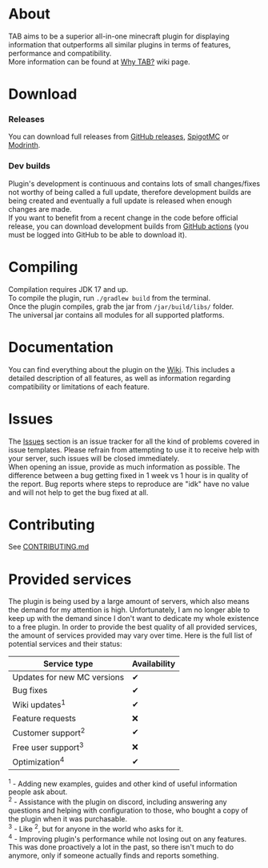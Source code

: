 # About
TAB aims to be a superior all-in-one minecraft plugin for displaying information that outperforms all 
similar plugins in terms of features, performance and compatibility.  
More information can be found at [Why TAB?](https://github.com/NEZNAMY/TAB/wiki/Why-TAB%3F) wiki page.

# Download
### Releases
You can download full releases from [GitHub releases](https://github.com/NEZNAMY/TAB/releases), 
[SpigotMC](https://www.spigotmc.org/resources/57806/) or [Modrinth](https://modrinth.com/plugin/tab-was-taken).

### Dev builds
Plugin's development is continuous and contains lots of small changes/fixes not worthy of being called a full
update, therefore development builds are being created and eventually a full update is released when enough changes are made.  
If you want to benefit from a recent change in the code before official release, you can download development builds
from [GitHub actions](https://github.com/NEZNAMY/TAB/actions) (you must be logged into GitHub to be able to download it).  

# Compiling
Compilation requires JDK 17 and up.  
To compile the plugin, run `./gradlew build` from the terminal.  
Once the plugin compiles, grab the jar from `/jar/build/libs/` folder.  
The universal jar contains all modules for all supported platforms.

# Documentation
You can find everything about the plugin on the [Wiki](https://github.com/NEZNAMY/TAB/wiki). This includes a detailed description
of all features, as well as information regarding compatibility or limitations of each feature.  

# Issues
The [Issues](https://github.com/NEZNAMY/TAB/issues) section is an issue tracker for all the kind of problems covered in issue templates.
Please refrain from attempting to use it to receive help with your server, such issues will be closed immediately.  
When opening an issue, provide as much information as possible. The difference between a bug getting fixed in 1 week vs 1 hour
is in quality of the report. Bug reports where steps to reproduce are "idk" have no value and will not help to get the bug fixed at all.  

# Contributing
See [CONTRIBUTING.md](https://github.com/NEZNAMY/TAB/blob/master/CONTRIBUTING.md)

# Provided services
The plugin is being used by a large amount of servers, which also means the demand for my attention is high. Unfortunately, 
I am no longer able to keep up with the demand since I don't want to dedicate my whole existence to a free plugin. 
In order to provide the best quality of all provided services, the amount of services provided may vary over time. 
Here is the full list of potential services and their status:

| Service type                  | Availability |
|-------------------------------|--------------|
| Updates for new MC versions   | ✔            |
| Bug fixes                     | ✔            |
| Wiki updates<sup>1</sup>      | ✔            |
| Feature requests              | ❌            |
| Customer support<sup>2</sup>  | ✔            |
| Free user support<sup>3</sup> | ❌            |
| Optimization<sup>4</sup>      | ✔            |

<sup>1</sup> - Adding new examples, guides and other kind of useful information people ask about.  
<sup>2</sup> - Assistance with the plugin on discord, including answering any questions and helping with 
configuration to those, who bought a copy of the plugin when it was purchasable.  
<sup>3</sup> - Like <sup>2</sup>, but for anyone in the world who asks for it.  
<sup>4</sup> - Improving plugin's performance while not losing out on any features. This was done 
proactively a lot in the past, so there isn't much to do anymore, only if someone actually finds and reports something.  
